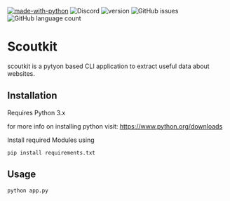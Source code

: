 [![made-with-python](https://img.shields.io/badge/Made%20with-Python-1f425f.svg)](https://www.python.org/)
![Discord](https://img.shields.io/discord/929026570667032607?style=plastic)
![version](https://img.shields.io/badge/version-1.0.0-green)
![GitHub issues](https://img.shields.io/github/issues/sujithkumardola/scoutkit)
![GitHub language count](https://img.shields.io/github/languages/count/sujithkumardola/scoutkit)
# Scoutkit
scoutkit is a pytyon based CLI application to extract useful data about websites.

## Installation
Requires Python 3.x 

for more info on installing python visit:
https://www.python.org/downloads

Install required Modules using

`pip install requirements.txt`
## Usage
`python app.py`

